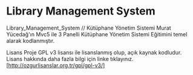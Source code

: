# Library Management System
 Library_Management_System // Kütüphane Yönetim Sistemi Murat Yücedağ'ın Mvc5 ile 3 Panelli Kütüphane Yönetim Sistemi Eğitimini temel alarak kodlanmıştır.


Lisans
Proje GPL v3 lisansı ile lisanslanmış olup, açık kaynak kodludur. Lisans hakkında daha fazla bilgi için linke tıklayınız.[http://ozgurlisanslar.org.tr/gpl/gpl-v3/]

